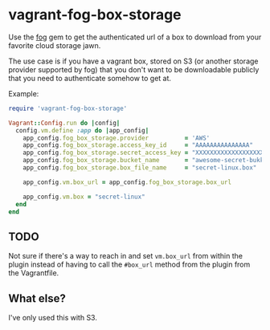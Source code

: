 # vagrant-fog-box-storage

Use the [fog](http://fog.io/) gem to get the authenticated url of a box to download from your favorite
cloud storage jawn.

The use case is if you have a vagrant box, stored on S3 (or another storage
provider supported by fog) that you don't want to be downloadable publicly that
you need to authenticate somehow to get at.

Example:

```ruby
require 'vagrant-fog-box-storage'

Vagrant::Config.run do |config|
  config.vm.define :app do |app_config|
    app_config.fog_box_storage.provider          = 'AWS'
    app_config.fog_box_storage.access_key_id     = "AAAAAAAAAAAAAAA"
    app_config.fog_box_storage.secret_access_key = "XXXXXXXXXXXXXXXXXXXXXXXXX"
    app_config.fog_box_storage.bucket_name       = "awesome-secret-bukkit"
    app_config.fog_box_storage.box_file_name     = "secret-linux.box"

    app_config.vm.box_url = app_config.fog_box_storage.box_url

    app_config.vm.box = "secret-linux"
  end
end

```

## TODO

Not sure if there's a way to reach in and set ```vm.box_url``` from within the
plugin instead of having to call the ```#box_url``` method from the plugin from
the Vagrantfile.

## What else?

I've only used this with S3.
